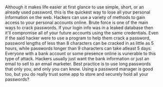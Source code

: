 Although it makes life easier at first glance to use simple, short, or an already used password, this is the quickest way to lose all your personal information on the web. Hackers can use a variety of methods to gain access to your personal accounts online. Brute force is one of the main ways to crack passwords. If your login info was in a leaked database then it'll compromise all of your future accounts using the same credentials. Even if the said hacker were to use a program to help them crack a password, password lengths of less than 8 characters can be cracked in as little as 5 hours, while passwords longer than 9 characters can take atleast 5 days. Everyone with a bank account or some presence online is vunerable to this type of attack. Hackers usually just want the bank information or just an email to sell to an email marketer. Best practice is to use long passwords that only you, and only you can know. Using a password manager is good too, but you do really trust some app to store and securely hold all your passwords?

